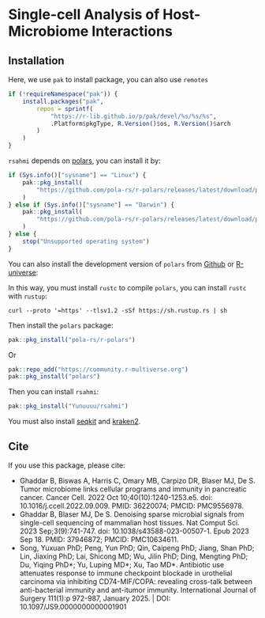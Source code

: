 Single-cell Analysis of Host-Microbiome Interactions
================

<!-- README.md is generated from README.Rmd. Please edit that file -->
<!-- badges: start -->
<!-- badges: end -->

## Installation

Here, we use `pak` to install package, you can also use `remotes`

``` r
if (!requireNamespace("pak")) {
    install.packages("pak",
        repos = sprintf(
            "https://r-lib.github.io/p/pak/devel/%s/%s/%s",
            .Platform$pkgType, R.Version()$os, R.Version()$arch
        )
    )
}
```

`rsahmi` depends on [polars](https://rpolars.github.io/index.html), you
can install it by:

``` r
if (Sys.info()["sysname"] == "Linux") {
    pak::pkg_install(
        "https://github.com/pola-rs/r-polars/releases/latest/download/polars__x86_64-pc-linux-gnu.gz"
    )
} else if (Sys.info()["sysname"] == "Darwin") {
    pak::pkg_install(
        "https://github.com/pola-rs/r-polars/releases/latest/download/polars__x86_64-apple-darwin20.tgz"
    )
} else {
    stop("Unsupported operating system")
}
```

You can also install the development version of `polars` from
[Github](https://github.com/pola-rs/r-polars) or
[R-universe](https://community.r-multiverse.org/polars):

In this way, you must install `rustc` to compile `polars`, you can
install `rustc` with `rustup`:

    curl --proto '=https' --tlsv1.2 -sSf https://sh.rustup.rs | sh

Then install the `polars` package:

``` r
pak::pkg_install("pola-rs/r-polars")
```

Or

``` r
pak::repo_add("https://community.r-multiverse.org")
pak::pkg_install("polars")
```

Then you can install `rsahmi`:

``` r
pak::pkg_install("Yunuuuu/rsahmi")
```

You must also install [seqkit](https://bioinf.shenwei.me/seqkit/) and
[kraken2](https://github.com/DerrickWood/kraken2/wiki/Manual).

## Cite

If you use this package, please cite:

- Ghaddar B, Biswas A, Harris C, Omary MB, Carpizo DR, Blaser MJ, De S.
  Tumor microbiome links cellular programs and immunity in pancreatic
  cancer. Cancer Cell. 2022 Oct 10;40(10):1240-1253.e5. doi:
  10.1016/j.ccell.2022.09.009. PMID: 36220074; PMCID: PMC9556978.
- Ghaddar B, Blaser MJ, De S. Denoising sparse microbial signals from
  single-cell sequencing of mammalian host tissues. Nat Comput Sci. 2023
  Sep;3(9):741-747. doi: 10.1038/s43588-023-00507-1. Epub 2023 Sep 18.
  PMID: 37946872; PMCID: PMC10634611.
- Song, Yuxuan PhD; Peng, Yun PhD; Qin, Caipeng PhD; Jiang, Shan PhD;
  Lin, Jiaxing PhD; Lai, Shicong MD; Wu, Jilin PhD; Ding, Mengting PhD;
  Du, Yiqing PhD*; Yu, Luping MD*; Xu, Tao MD\*. Antibiotic use
  attenuates response to immune checkpoint blockade in urothelial
  carcinoma via inhibiting CD74-MIF/COPA: revealing cross-talk between
  anti-bacterial immunity and ant-itumor immunity. International Journal
  of Surgery 111(1):p 972-987, January 2025. \| DOI:
  10.1097/JS9.0000000000001901
